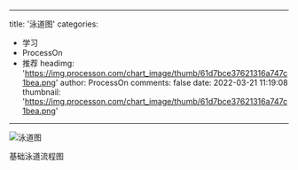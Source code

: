
---
title: '泳道图'
categories: 
 - 学习
 - ProcessOn
 - 推荐
headimg: 'https://img.processon.com/chart_image/thumb/61d7bce37621316a747c1bea.png'
author: ProcessOn
comments: false
date: 2022-03-21 11:19:08
thumbnail: 'https://img.processon.com/chart_image/thumb/61d7bce37621316a747c1bea.png'
---

<div>   
<img class="thumb" alt="泳道图" src="https://img.processon.com/chart_image/thumb/61d7bce37621316a747c1bea.png" referrerpolicy="no-referrer">
<p>基础泳道流程图</p>  
</div>
            
